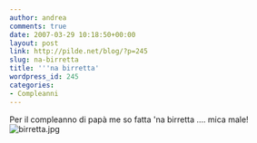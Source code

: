 ```yaml
---
author: andrea
comments: true
date: 2007-03-29 10:18:50+00:00
layout: post
link: http://pilde.net/blog/?p=245
slug: na-birretta
title: '''na birretta'
wordpress_id: 245
categories:
- Compleanni
---
```


Per il compleanno di papà me so fatta 'na birretta .... mica male!
![birretta.jpg](http://pilde.net/blog/wp-content/uploads/2007/03/birretta.jpg)



